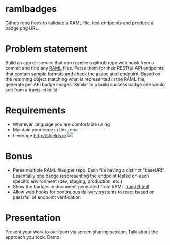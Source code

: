 # ramlbadges
Github repo hook to validate a RAML file, test endpoints and produce a badge png URL.

# Problem statement
Build an app or service that can recieve a github repo web hook from a commit and find any [RAML](http://raml.org) files. Parse them for their RESTful API endpoints that contain sample formats and check the associated endpoint. Based on the returning object matching what is represented in the RAML file, generate per API badge images. Similar to a build success badge one would see from a travis-ci build.

# Requirements
* Whatever language you are comfortable using
* Maintain your code in this repo
* Leverage http://shields.io ![](https://img.shields.io/badge/RAML-verified-green.svg)

# Bonus
* Parse multiple RAML files per repo. Each file having a distinct "baseURI". Essentially one badge respresenting the endpoint tested on each specific environment (dev, staging, production, etc.) 
* Show the badges in document generated from RAML ([raml2html](https://www.npmjs.com/package/raml2html))
* Allow web hooks for continuous delivery systems to react based on pass/fail of endpoint verification

# Presentation
Present your work to our team via screen sharing session. Talk about the approach you took. Demo.
